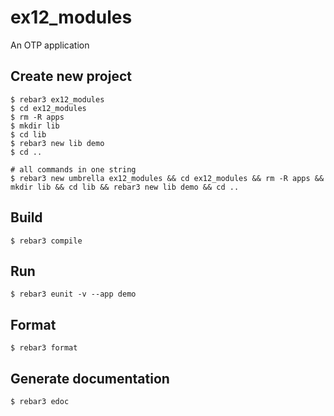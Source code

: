 ex12_modules
=====
An OTP application

Create new project
----	
	$ rebar3 ex12_modules
	$ cd ex12_modules
	$ rm -R apps
	$ mkdir lib
	$ cd lib
	$ rebar3 new lib demo
	$ cd ..
	
	# all commands in one string
	$ rebar3 new umbrella ex12_modules && cd ex12_modules && rm -R apps && mkdir lib && cd lib && rebar3 new lib demo && cd ..

Build
-----
	$ rebar3 compile

Run
-----
	$ rebar3 eunit -v --app demo
	
Format
-----
	$ rebar3 format

Generate documentation
-----
	$ rebar3 edoc
	
